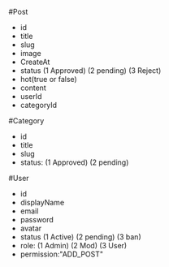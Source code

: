 #Post

- id
- title
- slug
- image
- CreateAt
- status (1 Approved) (2 pending) (3 Reject)
- hot(true or false)
- content
- userId
- categoryId

#Category

- id
- title
- slug
- status: (1 Approved) (2 pending)

#User

- id
- displayName
- email
- password
- avatar
- status (1 Active) (2 pending) (3 ban)
- role: (1 Admin) (2 Mod) (3 User)
- permission:"ADD_POST"
